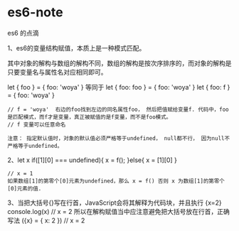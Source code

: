 # es6-note
es6 的点滴


1、es6的变量结构赋值，本质上是一种模式匹配。

   其中对象的解构与数组的解构不同，数组的解构是按次序排序的，而对象的解构是只要变量名与属性名对应相同即可。
 
   let { foo } = { foo: 'woya' }
   等同于
   let { foo: foo } = { foo: 'woya' } 
   let { foo: f } = { foo: 'woya' }

    // f = 'woya'  右边的foo找到左边的同名属性foo， 然后把值赋给变量f. 代码中，foo是匹配模式，而f才是变量，真正被赋值的是f变量，而不是foo模式。
    // f 变量可以任意命名
    
    注意： 指定默认值时，对象的默认值必须严格等于undefined， null都不行， 因为null不严格等于undefined。

2、let x
    if([1][0] === undefined){
      x = f();
    }else{
      x = [1][0]
    }
    
    // x = 1
    如果数组[1]的第零个[0]元素为undefined，那么 x = f() 否则 x 为数组[1]的第零个[0]元素的值.
    
3、当把大括号{}写在行首，JavaScript会将其解释为代码块，并且执行 {x=2} console.log(x) // x = 2
   所以在解构赋值当中应注意避免把大括号放在行首，正确写法 ({x} = { x: 2 }) // x = 2
